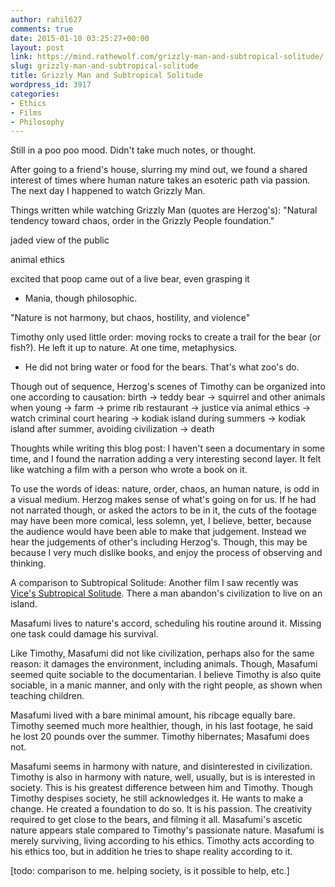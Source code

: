 ```yaml
---
author: rahil627
comments: true
date: 2015-01-10 03:25:27+00:00
layout: post
link: https://mind.rathewolf.com/grizzly-man-and-subtropical-solitude/
slug: grizzly-man-and-subtropical-solitude
title: Grizzly Man and Subtropical Solitude
wordpress_id: 3917
categories:
- Ethics
- Films
- Philosophy
---
```


Still in a poo poo mood. Didn't take much notes, or thought.

After going to a friend's house, slurring my mind out, we found a shared interest of times where human nature takes an esoteric path via passion. The next day I happened to watch Grizzly Man.

Things written while watching Grizzly Man (quotes are Herzog's):
"Natural tendency toward chaos, order in the Grizzly People foundation."

jaded view of the public

animal ethics

excited that poop came out of a live bear, even grasping it
  - Mania, though philosophic.

"Nature is not harmony, but chaos, hostility, and violence"

Timothy only used little order: moving rocks to create a trail for the bear (or fish?). He left it up to nature. At one time, metaphysics.
  - He did not bring water or food for the bears. That's what zoo's do.

Though out of sequence, Herzog's scenes of Timothy can be organized into one according to causation:
birth -> teddy bear -> squirrel and other animals when young -> farm -> prime rib restaurant -> justice via animal ethics -> watch criminal court hearing -> kodiak island during summers -> kodiak island after summer, avoiding civilization -> death


Thoughts while writing this blog post:
I haven't seen a documentary in some time, and I found the narration adding a very interesting second layer. It felt like watching a film with a person who wrote a book on it.

To use the words of ideas: nature, order, chaos, an human nature, is odd in a visual medium. Herzog makes sense of what's going on for us. If he had not narrated though, or asked the actors to be in it, the cuts of the footage may have been more comical, less solemn, yet, I believe, better, because the audience would have been able to make that judgement. Instead we hear the judgements of other's including Herzog's. Though, this may be because I very much dislike books, and enjoy the process of observing and thinking.


A comparison to Subtropical Solitude:
Another film I saw recently was [Vice's Subtropical Solitude](http://www.vice.com/video/subtropical-solitude-123). There a man abandon's civilization to live on an island.

Masafumi lives to nature's accord, scheduling his routine around it. Missing one task could damage his survival.

Like Timothy, Masafumi did not like civilization, perhaps also for the same reason: it damages the environment, including animals. Though, Masafumi seemed quite sociable to the documentarian. I believe Timothy is also quite sociable, in a manic manner, and only with the right people, as shown when teaching children.

Masafumi lived with a bare minimal amount, his ribcage equally bare. Timothy seemed much more healthier, though, in his last footage, he said he lost 20 pounds over the summer. Timothy hibernates; Masafumi does not.

Masafumi seems in harmony with nature, and disinterested in civilization. Timothy is also in harmony with nature, well, usually, but is is interested in society. This is his greatest difference between him and Timothy. Though Timothy despises society, he still acknowledges it. He wants to make a change. He created a foundation to do so. It is his passion. The creativity required to get close to the bears, and filming it all. Masafumi's ascetic nature appears stale compared to Timothy's passionate nature. Masafumi is merely surviving, living according to his ethics. Timothy acts according to his ethics too, but in addition he tries to shape reality according to it.

[todo: comparison to me. helping society, is it possible to help, etc.]
